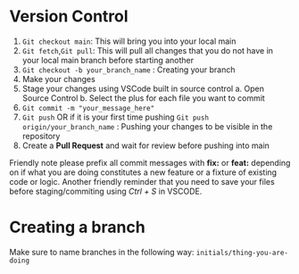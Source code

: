 # Version Control

1. ``Git checkout main``: This will bring you into your local main
2. ``Git fetch``,``Git pull``: This will pull all changes that you do not have in your local main branch before starting another
3. ``Git checkout -b your_branch_name`` : Creating your branch
4. Make your changes
5. Stage your changes using VSCode built in source control
    a. Open Source Control
    b. Select the plus for each file you want to commit
6. ``Git commit -m "your_message_here"``
7. ``Git push`` OR if it is your first time pushing ``Git push origin/your_branch_name`` : Pushing your changes to be visible in the repository
8. Create a **Pull Request** and wait for review before pushing into main

Friendly note please prefix all commit messages with **fix:** or **feat:** depending on if what you are doing constitutes a new feature or a fixture of existing code or logic. Another friendly reminder that you need to save your files before staging/commiting using *Ctrl + S* in VSCODE.

# Creating a branch

Make sure to name branches in the following way: ``initials/thing-you-are-doing``